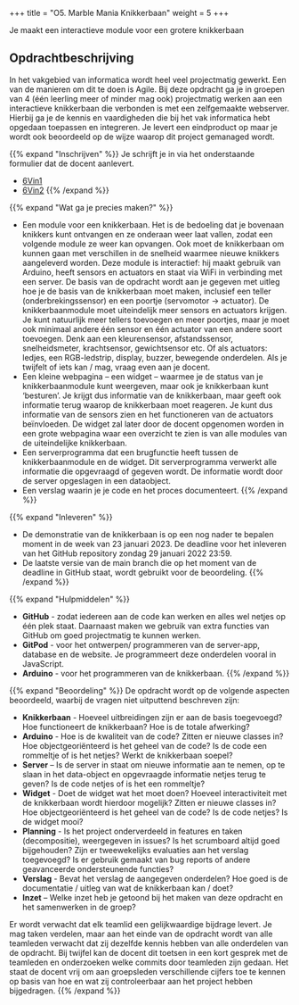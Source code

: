 +++
title = "O5. Marble Mania Knikkerbaan"
weight = 5
+++

Je maakt een interactieve module voor een grotere knikkerbaan

## Opdrachtbeschrijving
In het vakgebied van informatica wordt heel veel projectmatig gewerkt. Een van de manieren om dit te doen is Agile. Bij deze opdracht ga je in groepen van 4 (één leerling meer of minder mag ook) projectmatig werken aan een interactieve knikkerbaan die verbonden is met een zelfgemaakte webserver. Hierbij ga je de kennis en vaardigheden die bij het vak informatica hebt opgedaan toepassen en integreren. Je levert een eindproduct op maar je wordt ook beoordeeld op de wijze waarop dit project gemanaged wordt.



{{% expand "Inschrijven" %}}
Je schrijft je in via het onderstaande formulier dat de docent aanlevert. 
- [6Vin1](https://docs.google.com/spreadsheets/d/1f3Y1B4zmQebQ-yE6Cd4uWfoR940aeAQe)
- [6Vin2](https://docs.google.com/spreadsheets/d/1f4t70qRRf8H0lGPCHI4yNTQTmHKCmg_g)
{{% /expand %}}


{{% expand "Wat ga je precies maken?" %}}
-	Een module voor een knikkerbaan. Het is de bedoeling dat je bovenaan knikkers kunt ontvangen en ze onderaan weer laat vallen, zodat een volgende module ze weer kan opvangen. Ook moet de knikkerbaan om kunnen gaan met verschillen in de snelheid waarmee nieuwe knikkers aangeleverd worden.
Deze module is interactief: hij maakt gebruik van Arduino, heeft sensors en actuators en staat via WiFi in verbinding met een server. De basis van de opdracht wordt aan je gegeven met uitleg hoe je de basis van de knikkerbaan moet maken, inclusief een teller (onderbrekingssensor) en een poortje (servomotor -> actuator).
De knikkerbaanmodule moet uiteindelijk meer sensors en actuators krijgen. Je kunt natuurlijk meer tellers toevoegen en meer poortjes, maar je moet ook minimaal andere één sensor en één actuator van een andere soort toevoegen. Denk aan een kleurensensor, afstandssensor, snelheidsmeter, krachtsensor, gewichtsensor etc. Of als actuators: ledjes, een RGB-ledstrip, display, buzzer, bewegende onderdelen. Als je twijfelt of iets kan / mag, vraag even aan je docent.
-	Een kleine webpagina – een widget – waarmee je de status van je knikkerbaanmodule kunt weergeven, maar ook je knikkerbaan kunt ‘besturen’. Je krijgt dus informatie van de knikkerbaan, maar geeft ook informatie terug waarop de knikkerbaan moet reageren. Je kunt dus informatie van de sensors zien en het functioneren van de actuators beïnvloeden. De widget zal later door de docent opgenomen worden in een grote webpagina waar een overzicht te zien is van alle modules van de uiteindelijke knikkerbaan.
-	Een serverprogramma dat een brugfunctie heeft tussen de knikkerbaanmodule en de widget. Dit serverprogramma verwerkt alle informatie die opgevraagd of gegeven wordt. De informatie wordt door de server opgeslagen in een dataobject.
-	Een verslag waarin je je code en het proces documenteert.
{{% /expand %}}


{{% expand "Inleveren" %}}
-	De demonstratie van de knikkerbaan is op een nog nader te bepalen moment in de week van 23 januari 2023. De deadline voor het inleveren van het GitHub repository zondag 29 januari 2022 23:59.
-	De laatste versie van de main branch die op het moment van de deadline in GitHub staat, wordt gebruikt voor de beoordeling.
{{% /expand %}}


{{% expand "Hulpmiddelen" %}}
- **GitHub** - zodat iedereen aan de code kan werken en alles wel netjes op één plek staat. Daarnaast maken we gebruik van extra functies van GitHub om goed projectmatig te kunnen werken.
-	**GitPod** - voor het ontwerpen/ programmeren van de server-app, database en de website. Je programmeert deze onderdelen vooral in JavaScript.
-	**Arduino** - voor het programmeren van de knikkerbaan.
{{% /expand %}}


{{% expand "Beoordeling" %}}
De opdracht wordt op de volgende aspecten beoordeeld, waarbij de vragen niet uitputtend beschreven zijn:
-	**Knikkerbaan** - Hoeveel uitbreidingen zijn er aan de basis toegevoegd? Hoe functioneert de knikkerbaan? Hoe is de totale afwerking?
-	**Arduino** - Hoe is de kwaliteit van de code? Zitten er nieuwe classes in? Hoe objectgeoriënteerd is het geheel van de code? Is de code een rommeltje of is het netjes? Werkt de knikkerbaan soepel?
-	**Server** – Is de server in staat om nieuwe informatie aan te nemen, op te slaan in het data-object en opgevraagde informatie netjes terug te geven? Is de code netjes of is het een rommeltje?
-	**Widget** - Doet de widget wat het moet doen? Hoeveel interactiviteit met de knikkerbaan wordt hierdoor mogelijk? Zitten er nieuwe classes in? Hoe objectgeoriënteerd is het geheel van de code? Is de code netjes? Is de widget mooi?
-	**Planning** - Is het project onderverdeeld in features en taken (decompositie), weergegeven in issues? Is het scrumboard altijd goed bijgehouden? Zijn er tweewekelijks evaluaties aan het verslag toegevoegd? Is er gebruik gemaakt van bug reports of andere geavanceerde ondersteunende functies?
-	**Verslag** - Bevat het verslag de aangegeven onderdelen? Hoe goed is de documentatie / uitleg van wat de knikkerbaan kan / doet?
- **Inzet** – Welke inzet heb je getoond bij het maken van deze opdracht en het samenwerken in de groep?


Er wordt verwacht dat elk teamlid een gelijkwaardige bijdrage levert. Je mag taken verdelen, maar aan het einde van de opdracht wordt van alle teamleden verwacht dat zij dezelfde kennis hebben van alle onderdelen van de opdracht. Bij twijfel kan de docent dit toetsen in een kort gesprek met de teamleden en onderzoeken welke commits door teamleden zijn gedaan. Het staat de docent vrij om aan groepsleden verschillende cijfers toe te kennen op basis van hoe en wat zij controleerbaar aan het project hebben bijgedragen.
{{% /expand %}}

